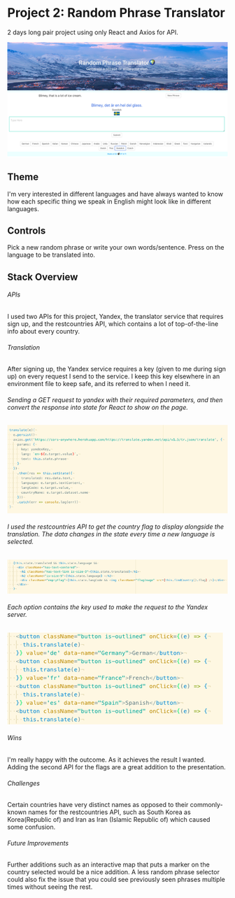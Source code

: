# Project 2: Random Phrase Translator

2 days long pair project using only React and Axios for API.

![](pics/rptswe.png)

## Theme


I'm very interested in different languages and have always wanted to know how each specific thing we speak in English might look like in different languages.

## Controls

Pick a new random phrase or write your own words/sentence.
Press on the language to be translated into.

## Stack Overview

###### APIs

I used two APIs for this project, Yandex, the translator service that requires sign up, and the restcountries API, which contains a lot of top-of-the-line info about every country.

###### Translation

After signing up, the Yandex service requires a key (given to me during sign up) on every request I send to the service. I keep this key elsewhere in an environment file to keep safe, and its referred to when I need it.

###### Sending a GET request to yandex with their required parameters, and then convert the response into state for React to show on the page.

![](pics/translate.png)

###### I used the restcountries API to get the country flag to display alongside the translation. The data changes in the state every time a new language is selected.

![](pics/flag.png)

###### Each option contains the key used to make the request to the Yandex server.

![](pics/languages.png)

###### Wins

I'm really happy with the outcome. As it achieves the result I wanted. Adding the second API for the flags are a great addition to the presentation.

###### Challenges

Certain countries have very distinct names as opposed to their commonly-known names for the restcountries API, such as South Korea as Korea(Republic of) and Iran as Iran (Islamic Republic of) which caused some confusion.

###### Future Improvements

Further additions such as an interactive map that puts a marker on the country selected would be a nice addition. A less random phrase selector could also fix the issue that you could see previously seen phrases multiple times without seeing the rest.
